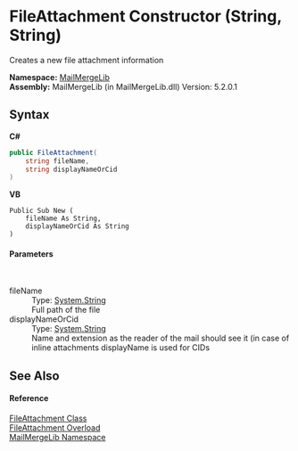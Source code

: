 # FileAttachment Constructor (String, String)
 

Creates a new file attachment information

**Namespace:**&nbsp;<a href="31c6ebbe-d683-7561-7308-5a5ee1f76bf5">MailMergeLib</a><br />**Assembly:**&nbsp;MailMergeLib (in MailMergeLib.dll) Version: 5.2.0.1

## Syntax

**C#**<br />
``` C#
public FileAttachment(
	string fileName,
	string displayNameOrCid
)
```

**VB**<br />
``` VB
Public Sub New ( 
	fileName As String,
	displayNameOrCid As String
)
```


#### Parameters
&nbsp;<dl><dt>fileName</dt><dd>Type: <a href="http://msdn2.microsoft.com/en-us/library/s1wwdcbf" target="_blank">System.String</a><br />Full path of the file</dd><dt>displayNameOrCid</dt><dd>Type: <a href="http://msdn2.microsoft.com/en-us/library/s1wwdcbf" target="_blank">System.String</a><br />Name and extension as the reader of the mail should see it (in case of inline attachments displayName is used for CIDs</dd></dl>

## See Also


#### Reference
<a href="125aace4-40b3-cdaf-91c6-9e8d01f38b50">FileAttachment Class</a><br /><a href="d493d109-80ce-0a93-ba34-abfb6b080177">FileAttachment Overload</a><br /><a href="31c6ebbe-d683-7561-7308-5a5ee1f76bf5">MailMergeLib Namespace</a><br />